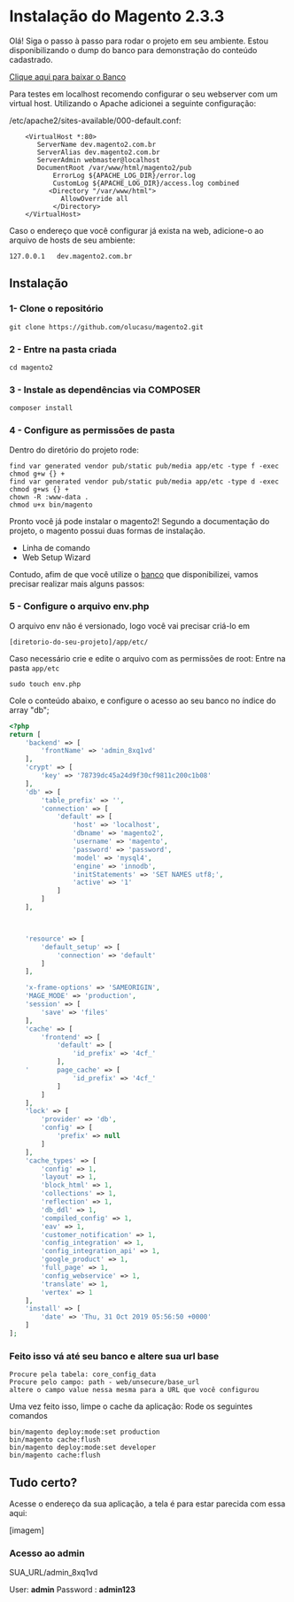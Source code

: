 # Instalação do Magento 2.3.3

Olá! Siga o passo à passo para rodar o projeto em seu ambiente. Estou disponibilizando o dump do banco para demonstração do conteúdo cadastrado.

[Clique aqui para baixar o Banco](%5Benter%20code%20here%5D%28https://drive.google.com/file/d/1_2s3R-rXA6_ysxkpXwY6UycYx3xg-X-5/view?usp=sharing%29)

Para testes em localhost recomendo configurar o seu webserver com um virtual host.
Utilizando o Apache adicionei a seguinte configuração:

/etc/apache2/sites-available/000-default.conf:

        <VirtualHost *:80>
	       ServerName dev.magento2.com.br
	       ServerAlias dev.magento2.com.br
	       ServerAdmin webmaster@localhost
	       DocumentRoot /var/www/html/magento2/pub
               ErrorLog ${APACHE_LOG_DIR}/error.log
               CustomLog ${APACHE_LOG_DIR}/access.log combined
              <Directory "/var/www/html">
                 AllowOverride all
               </Directory>
        </VirtualHost>

Caso o endereço que você configurar já exista na web, adicione-o ao arquivo de hosts de seu ambiente:

    127.0.0.1   dev.magento2.com.br

## Instalação
### 1- Clone o repositório

    git clone https://github.com/olucasu/magento2.git

### 2 - Entre na pasta criada

    cd magento2
    
### 3 - Instale as dependências via COMPOSER

    composer install
### 4 - Configure as permissões de pasta
Dentro do diretório do projeto rode:

    find var generated vendor pub/static pub/media app/etc -type f -exec chmod g+w {} +    
    find var generated vendor pub/static pub/media app/etc -type d -exec chmod g+ws {} +
    chown -R :www-data . 
    chmod u+x bin/magento

 Pronto você já pode instalar o magento2!
 Segundo a documentação do projeto, o magento possui duas formas de instalação.
 
-   Linha de comando
-   Web Setup Wizard

Contudo, afim de que você utilize o [banco](%5Benter%20code%20here%5D%28https://drive.google.com/file/d/1_2s3R-rXA6_ysxkpXwY6UycYx3xg-X-5/view?usp=sharing%29) que disponibilizei, vamos precisar realizar mais alguns passos: 

### 5 - Configure o arquivo env.php

O arquivo env não é versionado, logo você vai precisar criá-lo em 

    [diretorio-do-seu-projeto]/app/etc/

Caso necessário crie e edite o arquivo com as permissões de root:
Entre na pasta `app/etc`

    sudo touch env.php


Cole o conteúdo abaixo, e configure o acesso ao seu banco no índice do array "db";



```php
<?php
return [
    'backend' => [
        'frontName' => 'admin_8xq1vd'
    ],
    'crypt' => [
        'key' => '78739dc45a24d9f30cf9811c200c1b08'
    ],
    'db' => [
        'table_prefix' => '',
        'connection' => [
            'default' => [
                'host' => 'localhost',
                'dbname' => 'magento2',
                'username' => 'magento',
                'password' => 'password',
                'model' => 'mysql4',
                'engine' => 'innodb',
                'initStatements' => 'SET NAMES utf8;',
                'active' => '1'
            ]
        ]
    ],



    'resource' => [
        'default_setup' => [
            'connection' => 'default'
        ]
    ],

    'x-frame-options' => 'SAMEORIGIN',
    'MAGE_MODE' => 'production',
    'session' => [
        'save' => 'files'
    ],
    'cache' => [
        'frontend' => [
            'default' => [
                'id_prefix' => '4cf_'
            ],
    '       page_cache' => [
                'id_prefix' => '4cf_'
            ]
        ]
    ],
    'lock' => [
        'provider' => 'db',
        'config' => [
            'prefix' => null
        ]
    ],
    'cache_types' => [
        'config' => 1,
        'layout' => 1,
        'block_html' => 1,
        'collections' => 1,
        'reflection' => 1,
        'db_ddl' => 1,
        'compiled_config' => 1,
        'eav' => 1,
        'customer_notification' => 1,
        'config_integration' => 1,
        'config_integration_api' => 1,
        'google_product' => 1,
        'full_page' => 1,
        'config_webservice' => 1,
        'translate' => 1,
        'vertex' => 1
    ],
    'install' => [
        'date' => 'Thu, 31 Oct 2019 05:56:50 +0000'
    ]
];
```

### Feito isso vá até seu banco e altere sua url base
```
Procure pela tabela: core_config_data
Procure pelo campo: path - web/unsecure/base_url
altere o campo value nessa mesma para a URL que você configurou
```

Uma vez feito isso, limpe o cache da aplicação:
Rode os seguintes comandos

    bin/magento deploy:mode:set production
    bin/magento cache:flush
    bin/magento deploy:mode:set developer
    bin/magento cache:flush

  

## Tudo certo?

Acesse o endereço da sua aplicação, a tela é para estar parecida com essa aqui:

[imagem]


### Acesso ao admin
SUA_URL/admin_8xq1vd


User: **admin** 
Password : **admin123**
